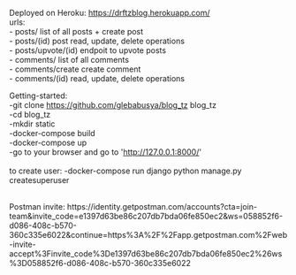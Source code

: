 Deployed on Heroku:
https://drftzblog.herokuapp.com/  <br>
urls: <br>
    - posts/ list of all posts + create post<br>
    - posts/(id) post read, update, delete operations <br>
    - posts/upvote/(id) endpoit to upvote posts <br>
    - comments/ list of all comments <br>
    - comments/create  create comment <br>
    - comments/(id) read, update, delete operations <br>

Getting-started: <br>
-git clone https://github.com/glebabusya/blog_tz blog_tz<br>
-cd blog_tz<br>
-mkdir static<br>
-docker-compose build<br>
-docker-compose up <br>
-go to your browser and go to 'http://127.0.0.1:8000/' <br>
<br>
to create user:
-docker-compose run django python manage.py createsuperuser<br>


<br>
Postman invite: 
<a>https://identity.getpostman.com/accounts?cta=join-team&invite_code=e1397d63be86c207db7bda06fe850ec2&ws=058852f6-d086-408c-b570-360c335e6022&continue=https%3A%2F%2Fapp.getpostman.com%2Fweb-invite-accept%3Finvite_code%3De1397d63be86c207db7bda06fe850ec2%26ws%3D058852f6-d086-408c-b570-360c335e6022</a>
<br>
